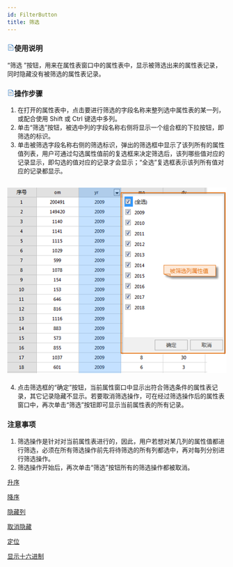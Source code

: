 ```yaml
---
id: FilterButton
title: 筛选
---
```

### ![](../../img/read.gif)使用说明

“筛选 ”按钮，用来在属性表窗口中的属性表中，显示被筛选出来的属性表记录，同时隐藏没有被筛选的属性表记录。

### ![](../../img/read.gif)操作步骤

  1. 在打开的属性表中，点击要进行筛选的字段名称来整列选中属性表的某一列，或配合使用 Shift 或 Ctrl 键选中多列。
  2. 单击“筛选”按钮，被选中列的字段名称右侧将显示一个组合框的下拉按钮，即筛选的标识。
  3. 单击被筛选字段名称右侧的筛选标识，弹出的筛选框中显示了该列所有的属性值列表，用户可通过勾选属性值前的复选框来决定筛选后，该列哪些值对应的记录显示，即勾选的值对应的记录才会显示；“全选”复选框表示该列所有值对应的记录都显示。  

![](img/filterMarker.png)  
---  
  4. 点击筛选框的“确定”按钮，当前属性窗口中显示出符合筛选条件的属性表记录，其它记录隐藏不显示。若要取消筛选操作，可在经过筛选操作后的属性表窗口中，再次单击“筛选”按钮即可显示当前属性表的所有记录。

### 注意事项

  1. 筛选操作是针对对当前属性表进行的，因此，用户若想对某几列的属性值都进行筛选，必须在所有筛选操作前先将待筛选的所有列都选中，再对每列分别进行筛选操作。
  2. 筛选操作开始后，再次单击“筛选”按钮所有的筛选操作都被取消。

 [升序](SortOrderAscendingButton)

 [降序](SortOrderDescendingButton)

 [隐藏列](HideButton)

 [取消隐藏](CancelHideButton)

 [定位](GoToButton)

 [显示十六进制](DisplayHexadecimal)


